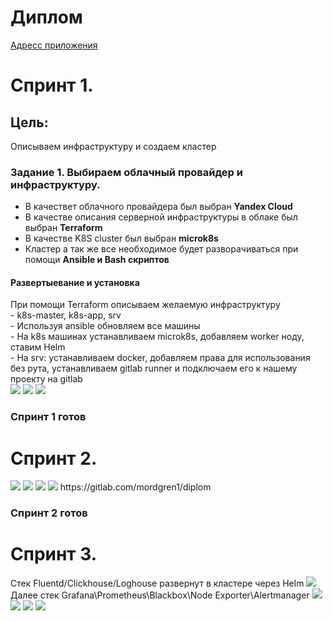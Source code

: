 # Диплом
<a href="http://84.252.131.36/"> Адресс приложения </a>
<H1> Спринт 1. </H1>

<H2> Цель: </H2>

Описываем инфраструктуру и создаем кластер <br>

<H3>Задание 1. Выбираем облачный провайдер и инфраструктуру. </h3>

- В качествет облачного провайдера был выбран <b> Yandex Cloud</b> <br>
- В качестве описания серверной инфраструктуры в облаке был выбран <b>Terraform</b> <br>
- В качестве K8S cluster был выбран <b>microk8s</b> <br>
- Кластер а так же все необходимое будет разворачиваться при помощи <b>Ansible и Bash скриптов</b> <br>

<H4> Развертыевание и установка </H4>
При помощи Terraform описываем желаемую инфраструктуру <br>
- k8s-master, k8s-app, srv <br>
- Используя ansible обновляем все машины <br>
- На k8s машинах устанавливаем microk8s, добавляем worker ноду, ставим Helm <br>
- На srv: устанавливаем docker, добавляем права для использования без рута, устанавливаем gitlab runner и подключаем его к нашему проекту на gitlab <br>
<img src="https://github.com/mordgren/diplom/blob/main/images/terraform.png">
<img src="https://github.com/mordgren/diplom/blob/main/images/ansible_1.png">
<img src="https://github.com/mordgren/diplom/blob/main/images/ansible_2.png">
<H3>Спринт 1 готов</H3>
<h1> Спринт 2. </h1>
<img src="https://github.com/mordgren/diplom/blob/main/images/vars.png">
<img src="https://github.com/mordgren/diplom/blob/main/images/dockerhub.png">
<img src="https://github.com/mordgren/diplom/blob/main/images/cicd.png">
<img src="https://github.com/mordgren/diplom/blob/main/images/getpods.png">
https://gitlab.com/mordgren1/diplom <br>
<H3>Спринт 2 готов</H3>

<h1> Спринт 3. </h1>
Стек Fluentd/Clickhouse/Loghouse развернут в кластере через Helm
<img src="https://github.com/mordgren/diplom/blob/main/images/loghouse.png">
Далее стек Grafana\Prometheus\Blackbox\Node Exporter\Alertmanager
<img src="https://github.com/mordgren/diplom/blob/main/images/dash1.png">
<img src="https://github.com/mordgren/diplom/blob/main/images/dash2.png">
<img src="https://github.com/mordgren/diplom/blob/main/images/dash3.png">
<img src="https://github.com/mordgren/diplom/blob/main/images/bot.png">
